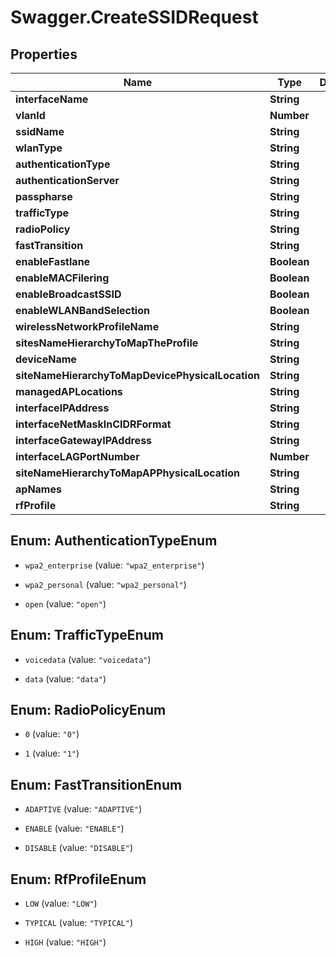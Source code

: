 # Swagger.CreateSSIDRequest

## Properties
Name | Type | Description | Notes
------------ | ------------- | ------------- | -------------
**interfaceName** | **String** |  | [optional] 
**vlanId** | **Number** |  | [optional] 
**ssidName** | **String** |  | [optional] 
**wlanType** | **String** |  | [optional] 
**authenticationType** | **String** |  | [optional] 
**authenticationServer** | **String** |  | [optional] 
**passpharse** | **String** |  | [optional] 
**trafficType** | **String** |  | [optional] 
**radioPolicy** | **String** |  | [optional] 
**fastTransition** | **String** |  | [optional] 
**enableFastlane** | **Boolean** |  | [optional] 
**enableMACFilering** | **Boolean** |  | [optional] 
**enableBroadcastSSID** | **Boolean** |  | [optional] 
**enableWLANBandSelection** | **Boolean** |  | [optional] 
**wirelessNetworkProfileName** | **String** |  | [optional] 
**sitesNameHierarchyToMapTheProfile** | **String** |  | [optional] 
**deviceName** | **String** |  | [optional] 
**siteNameHierarchyToMapDevicePhysicalLocation** | **String** |  | [optional] 
**managedAPLocations** | **String** |  | [optional] 
**interfaceIPAddress** | **String** |  | [optional] 
**interfaceNetMaskInCIDRFormat** | **String** |  | [optional] 
**interfaceGatewayIPAddress** | **String** |  | [optional] 
**interfaceLAGPortNumber** | **Number** |  | [optional] 
**siteNameHierarchyToMapAPPhysicalLocation** | **String** |  | [optional] 
**apNames** | **String** |  | [optional] 
**rfProfile** | **String** |  | [optional] 


<a name="AuthenticationTypeEnum"></a>
## Enum: AuthenticationTypeEnum


* `wpa2_enterprise` (value: `"wpa2_enterprise"`)

* `wpa2_personal` (value: `"wpa2_personal"`)

* `open` (value: `"open"`)




<a name="TrafficTypeEnum"></a>
## Enum: TrafficTypeEnum


* `voicedata` (value: `"voicedata"`)

* `data` (value: `"data"`)




<a name="RadioPolicyEnum"></a>
## Enum: RadioPolicyEnum


* `0` (value: `"0"`)

* `1` (value: `"1"`)




<a name="FastTransitionEnum"></a>
## Enum: FastTransitionEnum


* `ADAPTIVE` (value: `"ADAPTIVE"`)

* `ENABLE` (value: `"ENABLE"`)

* `DISABLE` (value: `"DISABLE"`)




<a name="RfProfileEnum"></a>
## Enum: RfProfileEnum


* `LOW` (value: `"LOW"`)

* `TYPICAL` (value: `"TYPICAL"`)

* `HIGH` (value: `"HIGH"`)





